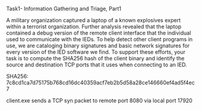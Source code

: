 Task1- Information Gathering and Triage, Part1

A military organization captured a laptop of a known explosives expert within a terrorist organization.  Further analysis revealed that the laptop contained a debug version of the remote client interface that the individual used to communicate with the IEDs. To help detect other client programs in use, we are cataloging binary signatures and basic network signatures for every version of the IED software we find. To support these efforts, your task is to compute the SHA256 hash of the client binary and identify the source and destination TCP ports that it uses when connecting to an IED.


SHA256: 7c8cd1ca7d75175b768cd16dc40359acf7eb2b5d58a28ce146660ef4ad5f4ec7

client.exe sends a TCP syn packet to remote port 8080 via local port 17920
